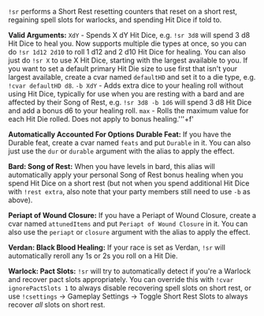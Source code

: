 `!sr` performs a Short Rest resetting counters that reset on a short rest, regaining spell slots for warlocks, and spending Hit Dice if told to. 
 
**Valid Arguments:**
`XdY` - Spends X dY Hit Dice, e.g. `!sr 3d8` will spend 3 d8 Hit Dice to heal you. Now supports multiple die types at once, so you can do `!sr 1d12 2d10` to roll 1 d12 and 2 d10 Hit Dice for healing.
You can also just do `!sr X` to use X Hit Dice, starting with the largest available to you. If you want to set a default primary Hit Die size to use first that isn't your largest available, create a cvar named `defaultHD` and set it to a die type, e.g. `!cvar defaultHD d8`.
`-b XdY` - Adds extra dice to your healing roll without using Hit Dice, typically for use when you are resting with a bard and are affected by their Song of Rest, e.g. `!sr 3d8 -b 1d6` will spend 3 d8 Hit Dice and add a bonus d6 to your healing roll.
`max` - Rolls the maximum value for each Hit Die rolled. Does not apply to bonus healing.'''+f' 
 
**Automatically Accounted For Options**
**Durable Feat:** If you have the Durable feat, create a cvar named `feats` and put `Durable` in it. You can also just use the `dur` or `durable` argument with the alias to apply the effect.

**Bard: Song of Rest:** When you have levels in bard, this alias will automatically apply your personal Song of Rest bonus healing when you spend Hit Dice on a short rest (but not when you spend additional Hit Dice with `!rest extra`, also note that your party members still need to use `-b` as above).

**Periapt of Wound Closure:** If you have a Periapt of Wound Closure, create a cvar named `attunedItems` and put `Periapt of Wound Closure` in it. You can also use the `periapt` or `closure` argument with the alias to apply the effect. 

**Verdan: Black Blood Healing:** If your race is set as Verdan, `!sr` will automatically reroll any 1s or 2s you roll on a Hit Die.

**Warlock: Pact Slots:** `!sr` will try to automatically detect if you're a Warlock and recover pact slots appropriately. You can override this with `!cvar ignorePactSlots 1` to always disable recovering spell slots on short rest, or use `!csettings` -> Gameplay Settings -> Toggle Short Rest Slots to always recover *all* slots on short rest.

